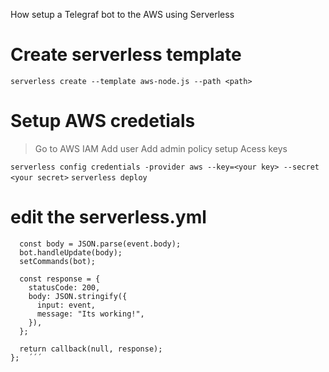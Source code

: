 How setup a Telegraf bot to the AWS using Serverless

# Create serverless template
` serverless create --template aws-node.js --path <path> `

# Setup AWS credetials
> Go to AWS IAM
> Add user
> Add admin policy
> setup Acess keys

` serverless config credentials -provider aws --key=<your key> --secret <your secret> `
` serverless deploy ` 

# edit the serverless.yml 
```  module.exports.webhook = (event, context, callback) => { 
  const body = JSON.parse(event.body);
  bot.handleUpdate(body);
  setCommands(bot);

  const response = {
    statusCode: 200,
    body: JSON.stringify({
      input: event,
      message: "Its working!",
    }),
  };

  return callback(null, response);
};  ´´´
